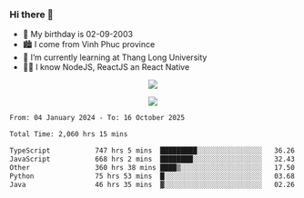 ### Hi there 👋
- 🎂 My birthday is 02-09-2003
- 🏙️ I come from Vinh Phuc province
- 🌱 I’m currently learning at Thang Long University
- 🧑‍💻 I know NodeJS, ReactJS an React Native
<p align="center"><img src="https://github-readme-stats.vercel.app/api?username=tmquang0209&show_icons=true&theme=gradient"></p>
<p align="center"><img src="https://github-readme-stats.vercel.app/api/top-langs/?username=tmquang0209&hide=scss,css&langs_count=10"></p>
<!--START_SECTION:waka-->

```txt
From: 04 January 2024 - To: 16 October 2025

Total Time: 2,060 hrs 15 mins

TypeScript           747 hrs 5 mins  █████████░░░░░░░░░░░░░░░░   36.26 %
JavaScript           668 hrs 2 mins  ████████░░░░░░░░░░░░░░░░░   32.43 %
Other                360 hrs 38 mins ████▒░░░░░░░░░░░░░░░░░░░░   17.50 %
Python               75 hrs 53 mins  █░░░░░░░░░░░░░░░░░░░░░░░░   03.68 %
Java                 46 hrs 35 mins  ▓░░░░░░░░░░░░░░░░░░░░░░░░   02.26 %
```

<!--END_SECTION:waka-->
